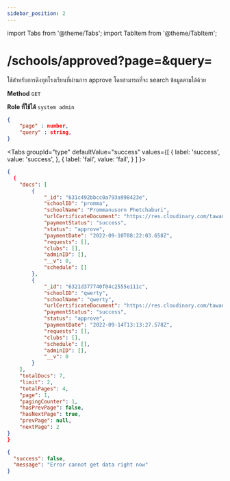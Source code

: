 ```yaml
---
sidebar_position: 2
---
```

import Tabs from '@theme/Tabs';
import TabItem from '@theme/TabItem';

# /schools/approved?page=&query=


ใช้สำหรับการดึงทุกโรงเรียนที่ผ่านการ approve โดยสามารถที่จะ search ข้อมูลตามได้ด้วย

**Method** `GET`

**Role ที่ใช้ได้** `system admin`

```json title="query parameter"
{
    "page" : number,
    "query" : string,
}
```


<Tabs
  groupId="type"
  defaultValue="success"
  values={[
    { label: 'success', value: 'success', },
    { label: 'fail', value: 'fail', }
  ]
}>

<TabItem value="success">

```json title="Response"
{
  {
    "docs": [
        {
            "_id": "631c492bbcc0a793a998423e",
            "schoolID": "promma",
            "schoolName": "Prommanusorn Phetchaburi",
            "urlCertificateDocument": "https://res.cloudinary.com/tawanchai/image/upload/v1662792742/certificate_doc/rowir91414%40iunicus.com.png",
            "paymentStatus": "success",
            "status": "approve",
            "paymentDate": "2022-09-10T08:22:03.658Z",
            "requests": [],
            "clubs": [],
            "adminID": [],
            "__v": 0,
            "schedule": []
        },
        {
            "_id": "6321d377740f04c2555e111c",
            "schoolID": "qwerty",
            "schoolName": "qwerty",
            "urlCertificateDocument": "https://res.cloudinary.com/tawanchai/image/upload/v1663161206/certificate_doc/tawanchai.ch%40ku.th.png",
            "paymentStatus": "success",
            "status": "approve",
            "paymentDate": "2022-09-14T13:13:27.578Z",
            "requests": [],
            "clubs": [],
            "schedule": [],
            "adminID": [],
            "__v": 0
        }
    ],
    "totalDocs": 7,
    "limit": 2,
    "totalPages": 4,
    "page": 1,
    "pagingCounter": 1,
    "hasPrevPage": false,
    "hasNextPage": true,
    "prevPage": null,
    "nextPage": 2
}
}
```
</TabItem>

<TabItem value="fail">

```json title="Response"
{
  "success": false,
  "message": "Error cannot get data right now"
}
```
</TabItem>

</Tabs>




